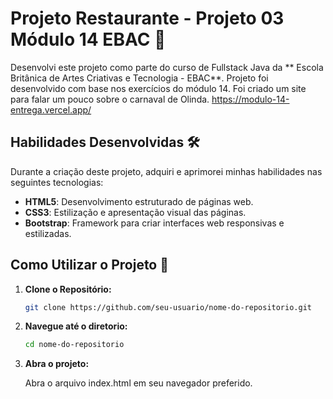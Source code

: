 # Projeto Restaurante - Projeto 03 Módulo 14 EBAC 🚀

Desenvolvi este projeto como parte do curso de Fullstack Java da ** Escola Britânica de Artes Criativas e Tecnologia - EBAC**.
Projeto foi desenvolvido com base nos exercícios do módulo 14. Foi criado um site para falar um pouco sobre o carnaval de Olinda.
https://modulo-14-entrega.vercel.app/

## Habilidades Desenvolvidas 🛠️
Durante a criação deste projeto, adquiri e aprimorei minhas habilidades nas seguintes tecnologias:

- **HTML5**: Desenvolvimento estruturado de páginas web.
- **CSS3**: Estilização e apresentação visual das páginas.
- **Bootstrap**: Framework para criar interfaces web responsivas e estilizadas.

## Como Utilizar o Projeto 🚦

1. **Clone o Repositório:**
   ```bash
   git clone https://github.com/seu-usuario/nome-do-repositorio.git
2. **Navegue até o diretorio:**
   ```bash
   cd nome-do-repositorio
4. **Abra o projeto:**
   
   Abra o arquivo index.html em seu navegador preferido.
